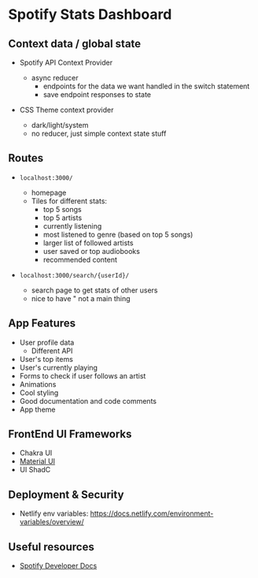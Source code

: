 # Spotify Stats Dashboard

## Context data / global state 

- Spotify API Context Provider
    - async reducer
        - endpoints for the data we want handled in the switch statement 
        - save endpoint responses to state 
    
- CSS Theme context provider 
    - dark/light/system
    - no reducer, just simple context state stuff 

## Routes 

- `localhost:3000/`
    - homepage
    - Tiles for different stats:
        - top 5 songs 
        - top 5 artists 
        - currently listening 
        - most listened to genre (based on top 5 songs)
        - larger list of followed artists 
        - user saved or top audiobooks 
        - recommended content

- `localhost:3000/search/{userId}/`
    - search page to get stats of other users 
    - nice to have " not a main thing 

## App Features 

- User profile data
    - Different API 
- User's top items 
- User's currently playing 
- Forms to check if user follows an artist 
- Animations 
- Cool styling  
- Good documentation and code comments
- App theme 

## FrontEnd UI Frameworks 

- Chakra UI 
- [Material UI]()
- UI ShadC

## Deployment & Security

- Netlify env variables: https://docs.netlify.com/environment-variables/overview/ 

## Useful resources 

- [Spotify Developer Docs](https://developer.spotify.com/documentation/web-api)
 